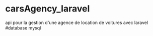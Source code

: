 # carsAgency_laravel
api pour la gestion d'une agence de location de voitures avec laravel
#database
mysql

